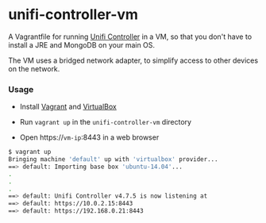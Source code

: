 unifi-controller-vm
===================

A Vagrantfile for running [Unifi Controller](https://www.ubnt.com/download/unifi/)
in a VM, so that you don't have to install a JRE and MongoDB on your main OS.

The VM uses a bridged network adapter, to simplify access to other devices on the network.

### Usage

- Install [Vagrant](https://www.vagrantup.com/downloads.html) and
  [VirtualBox](https://www.virtualbox.org/wiki/Downloads)

- Run `vagrant up` in the `unifi-controller-vm` directory

- Open https://`vm-ip`:8443 in a web browser

```bash
$ vagrant up
Bringing machine 'default' up with 'virtualbox' provider...
==> default: Importing base box 'ubuntu-14.04'...
.
.
.
==> default: Unifi Controller v4.7.5 is now listening at
==> default: https://10.0.2.15:8443
==> default: https://192.168.0.21:8443
```
